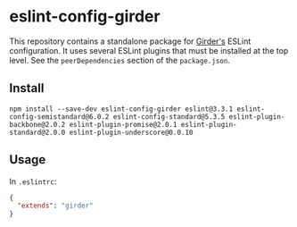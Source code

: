 eslint-config-girder
===================

This repository contains a standalone package for
[Girder's](https://github.com/girder/girder) ESLint configuration.
It uses several ESLint plugins that must be installed at the top
level.  See the `peerDependencies` section of the `package.json`.

Install
-------

```
npm install --save-dev eslint-config-girder eslint@3.3.1 eslint-config-semistandard@6.0.2 eslint-config-standard@5.3.5 eslint-plugin-backbone@2.0.2 eslint-plugin-promise@2.0.1 eslint-plugin-standard@2.0.0 eslint-plugin-underscore@0.0.10
```

Usage
-----

In `.eslintrc`:
```json
{
  "extends": "girder"
}
```
